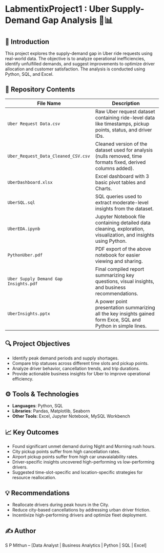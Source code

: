 # LabmentixProject1 : Uber Supply-Demand Gap Analysis 🚖📊

## 📌 Introduction

This project explores the supply-demand gap in Uber ride requests using real-world data. The objective is to analyze operational inefficiencies, identify unfulfilled demands, and suggest improvements to optimize driver allocation and customer satisfaction. The analysis is conducted using Python, SQL, and Excel.

## 📂 Repository Contents

| File Name                             | Description                                                                                                     |
| ------------------------------------- | --------------------------------------------------------------------------------------------------------------- |
| `Uber Request Data.csv`               | Raw Uber request dataset containing ride-level data like timestamps, pickup points, status, and driver IDs.     |
| `Uber_Request_Data_Cleaned_CSV.csv`   | Cleaned version of the dataset used for analysis (nulls removed, time formats fixed, derived columns added).    |
| `UberDashboard.xlsx`                  | Excel dashboard with 3 basic pivot tables and Charts.                                                           |
| `UberSQL.sql`                         | SQL queries used to extract moderate-level insights from the dataset.                                           |
| `UberEDA.ipynb`                       | Jupyter Notebook file containing detailed data cleaning, exploration, visualization, and insights using Python. |
| `PythonUber.pdf`                      | PDF export of the above notebook for easier viewing and sharing.                                                |
| `Uber Supply Demand Gap Insights.pdf` | Final compiled report summarizing key questions, visual insights, and business recommendations.                 |
| `UberInsights.pptx`                   | A power point presentation summarizing all the key insights gained form Exce, SQL and Python in simple lines.   | 

## 🔍 Project Objectives

* Identify peak demand periods and supply shortages.
* Compare trip statuses across different time slots and pickup points.
* Analyze driver behavior, cancellation trends, and trip durations.
* Provide actionable business insights for Uber to improve operational efficiency.

## ⚙️ Tools & Technologies

* **Languages**: Python, SQL
* **Libraries**: Pandas, Matplotlib, Seaborn
* **Other Tools**: Excel, Jupyter Notebook, MySQL Workbench

## 📈 Key Outcomes

* Found significant unmet demand during Night and Morning rush hours.
* City pickup points suffer from high cancellation rates.
* Airport pickup points suffer from high car unavaialability rates.
* Driver-specific insights uncovered high-performing vs low-performing drivers.
* Suggested time-slot-specific and location-specific strategies for resource reallocation.

## 💡 Recommendations

* Reallocate drivers during peak hours in the City.
* Reduce city-based cancellations by addressing urban driver friction.
* Incentivize high-performing drivers and optimize fleet deployment.

## ✍️ Author

S P Mithun – \[Data Analyst | Business Analytics | Python | SQL | Excel]

